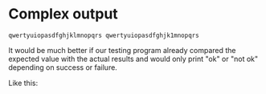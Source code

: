 # Complex output


```
qwertyuiopasdfghjklmnopqrs qwertyuiopasdfghjk1mnopqrs
```


It would be much better if our testing program already compared the expected value
with the actual results and would only print "ok" or "not ok"
depending on success or failure.

Like this:



